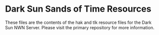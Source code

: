 # Dark Sun Sands of Time Resources

These files are the contents of the hak and tlk resource files for the Dark Sun NWN Server. Please visit the primary repository for more information.